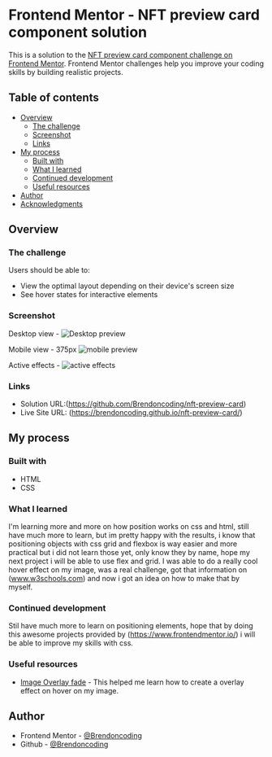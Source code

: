 # Frontend Mentor - NFT preview card component solution

This is a solution to the [NFT preview card component challenge on Frontend Mentor](https://www.frontendmentor.io/challenges/nft-preview-card-component-SbdUL_w0U). Frontend Mentor challenges help you improve your coding skills by building realistic projects. 

## Table of contents

- [Overview](#overview)
  - [The challenge](#the-challenge)
  - [Screenshot](#screenshot)
  - [Links](#links)
- [My process](#my-process)
  - [Built with](#built-with)
  - [What I learned](#what-i-learned)
  - [Continued development](#continued-development)
  - [Useful resources](#useful-resources)
- [Author](#author)
- [Acknowledgments](#acknowledgments)



## Overview

### The challenge

Users should be able to:

- View the optimal layout depending on their device's screen size
- See hover states for interactive elements

### Screenshot
Desktop view - 
![Desktop preview](https://user-images.githubusercontent.com/92688057/149570331-3957be50-0a1e-483f-8d25-fa0d697bb7b7.png)


Mobile view - 375px
![mobile preview](https://user-images.githubusercontent.com/92688057/149570351-ea6e2c5f-d4da-4a7d-b30d-73246c0ecc68.png)

Active effects -
![active effects](https://user-images.githubusercontent.com/92688057/149570385-99b5b6ba-9eca-41c6-9088-27124473baab.png)


### Links

- Solution URL:(https://github.com/Brendoncoding/nft-preview-card)
- Live Site URL: (https://brendoncoding.github.io/nft-preview-card/)

## My process


### Built with

- HTML
- CSS

### What I learned

I'm learning more and more on how position works on css and html, still have much more to learn, but im pretty happy with the results, i know that
positioning objects with css grid and flexbox is way easier and more practical but i did not learn those yet, only know they by name, hope my next 
project i will be able to use flex and grid. I was able to do a really cool hover effect on my image, was a real challenge, got that information
on (www.w3schools.com) and now i got an idea on how to make that by myself.

### Continued development

Stil have much more to learn on positioning elements, hope that by doing this awesome projects provided by (https://www.frontendmentor.io/) i will
be able to improve my skills with css.

### Useful resources

- [Image Overlay fade](https://www.w3schools.com/howto/howto_css_image_overlay.asp) - This helped me learn how to create a overlay effect on hover on my image.


## Author

- Frontend Mentor - [@Brendoncoding](https://www.frontendmentor.io/profile/Brendoncoding)
- Github - [@Brendoncoding](https://github.com/Brendoncoding)


